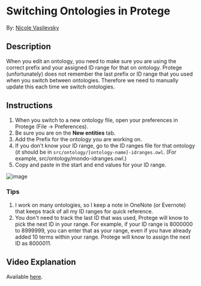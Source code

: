 # Switching Ontologies in Protege
By: [Nicole Vasilevsky](https://orcid.org/0000-0001-5208-3432)

## Description
When you edit an ontology, you need to make sure you are using the correct prefix and your assigned ID range for that on ontology. Protege (unfortunately) does
not remember the last prefix or ID range that you used when you switch between ontologies. Therefore we need to manually update this each time we switch ontologies.

## Instructions
1. When you switch to a new ontology file, open your preferences in Protege (File -> Preferences).
2. Be sure you are on the **New entities** tab.
3. Add the Prefix for the ontology you are working on.
4. If you don't know your ID range, go to the ID ranges file for that ontology (it should be in `src/ontology/[ontology-name]-idranges.owl`. (For example, src/ontology/mondo-idranges.owl.)
5. Copy and paste in the start and end values for your ID range.

![image](https://user-images.githubusercontent.com/6722114/135540561-c16cd127-a9d7-4192-88b0-f323bf0c918f.png)


### Tips
1. I work on many ontologies, so I keep a note in OneNote (or Evernote) that keeps track of all my ID ranges for quick reference.
2. You don't need to track the last ID that was used, Protege will know to pick the next ID in your range. For example, if your ID range is 8000000 to 8999999, you can enter that as your range, even if you have already added 10 terms within your range. Protege will know to assign the next ID as 8000011.

## Video Explanation

Available [here](https://drive.google.com/file/d/1Qigeo32P_mfGOn4Y1Gyh3vAwPDUeLpR5/view?usp=sharing).
